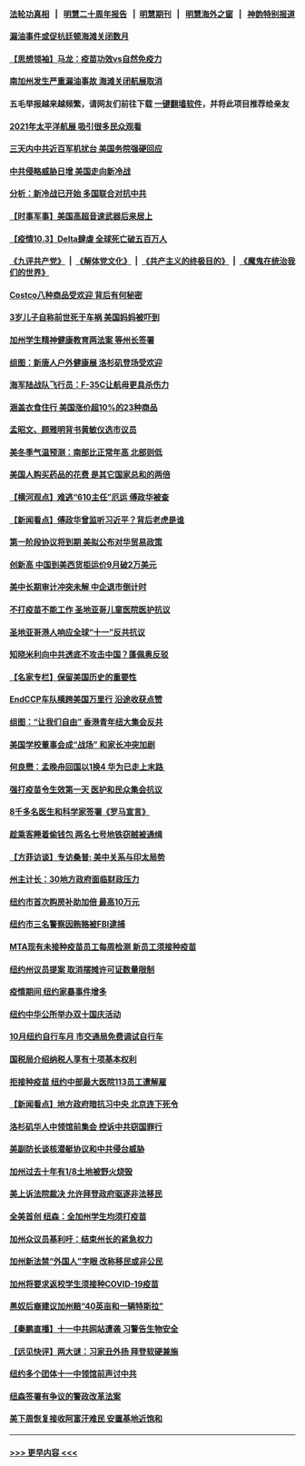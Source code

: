 #### [法轮功真相](https://github.com/gfw-breaker/truth/blob/master/README.md?t=0) &nbsp;&nbsp;|&nbsp;&nbsp; [明慧二十周年报告](https://github.com/gfw-breaker/mh-reports/blob/master/README.md?t=0) &nbsp;&nbsp;|&nbsp;&nbsp;[明慧期刊](https://github.com/gfw-breaker/mh-qikan) &nbsp;&nbsp;|&nbsp;&nbsp; [明慧海外之窗](https://github.com/gfw-breaker/mh-news/blob/master/README.md?t=0) &nbsp;&nbsp;|&nbsp;&nbsp; [神韵特别报道](https://github.com/gfw-breaker/mh-news/blob/master/shenyun.md?t=0)
#### [漏油事件或促杭廷顿海滩关闭数月](../pages/nsc412/n13279217.md?t=10041050) 
#### [【思想领袖】马龙：疫苗功效vs自然免疫力](../pages/nsc412/n13250544.md?t=10041050) 
#### [南加州发生严重漏油事故 海滩关闭航展取消](../pages/nsc412/n13278810.md?t=10041050) 
#### 五毛举报越来越频繁，请网友们前往下载 [一键翻墙软件](https://github.com/gfw-breaker/ssr-accounts)，并将此项目推荐给亲友
#### [2021年太平洋航展 吸引很多民众观看](../pages/nsc412/n13278867.md?t=10041050) 
#### [三天内中共近百军机扰台 美国务院强硬回应](../pages/nsc412/n13278551.md?t=10041050) 
#### [中共侵略威胁日增 美国走向新冷战](../pages/nsc412/n13278618.md?t=10041050) 
#### [分析：新冷战已开始 多国联合对抗中共](../pages/nsc412/n13278637.md?t=10041050) 
#### [【时事军事】美国高超音速武器后来居上](../pages/nsc412/n13274942.md?t=10041050) 
#### [【疫情10.3】Delta肆虐 全球死亡破五百万人](../pages/nsc412/n13278027.md?t=10041050) 
#### [《九评共产党》](https://github.com/begood0513/9ping.md/blob/master/README.md) &nbsp;|&nbsp; [《解体党文化》](../../../../jtdwh.md/blob/master/README.md)  &nbsp;|&nbsp; [《共产主义的终极目的》](../../../../gczydzjmd.md/blob/master/README.md) &nbsp;|&nbsp; [《魔鬼在统治我们的世界》](../../../../mgztzwmdsj.md/blob/master/README.md) 
#### [Costco八种商品受欢迎 背后有何秘密](../pages/nsc412/n13273127.md?t=10041050) 
#### [3岁儿子自称前世死于车祸 美国妈妈被吓到](../pages/nsc412/n13277822.md?t=10041050) 
#### [加州学生精神健康教育两法案 等州长签署](../pages/nsc412/n13277889.md?t=10041050) 
#### [组图：新唐人户外健康展 洛杉矶登场受欢迎](../pages/nsc412/n13277733.md?t=10041050) 
#### [海军陆战队飞行员：F-35C让航母更具杀伤力](../pages/nsc412/n13269697.md?t=10041050) 
#### [涵盖衣食住行 美国涨价超10%的23种商品](../pages/nsc412/n13262659.md?t=10041050) 
#### [孟昭文、顾雅明背书黄敏仪选市议员](../pages/nsc412/n13277234.md?t=10041050) 
#### [美冬季气温预测：南部比正常年高 北部则低](../pages/nsc412/n13277309.md?t=10041050) 
#### [美国人购买药品的花费 是其它国家总和的两倍](../pages/nsc412/n13277270.md?t=10041050) 
#### [【横河观点】难逃“610主任”厄运 傅政华被查](../pages/nsc412/n13277228.md?t=10041050) 
#### [【新闻看点】傅政华曾监听习近平？背后老虎是谁](../pages/nsc412/n13277224.md?t=10041050) 
#### [第一阶段协议将到期 美拟公布对华贸易政策](../pages/nsc412/n13277152.md?t=10041050) 
#### [创新高 中国到美西货柜运价9月破2万美元](../pages/nsc412/n13277067.md?t=10041050) 
#### [美中长期审计冲突未解 中企退市倒计时](../pages/nsc412/n13277091.md?t=10041050) 
#### [不打疫苗不能工作  圣地亚哥儿童医院医护抗议](../pages/nsc412/n13276100.md?t=10041050) 
#### [圣地亚哥港人响应全球“十一”反共抗议](../pages/nsc412/n13277053.md?t=10041050) 
#### [知晓米利向中共透底不攻击中国？蓬佩奥反驳](../pages/nsc412/n13276828.md?t=10041050) 
#### [【名家专栏】保留美国历史的重要性](../pages/nsc412/n13276548.md?t=10041050) 
#### [EndCCP车队横跨美国万里行 沿途收获点赞](../pages/nsc412/n13275749.md?t=10041050) 
#### [组图：“让我们自由” 香港青年纽大集会反共](../pages/nsc412/n13275712.md?t=10041050) 
#### [美国学校董事会成“战场” 和家长冲突加剧](../pages/nsc412/n13275730.md?t=10041050) 
#### [何良懋：孟晚舟回国以1换4 华为已走上末路 ](../pages/nsc412/n13276045.md?t=10041050) 
#### [强打疫苗令生效第一天 医护和民众集会抗议](../pages/nsc412/n13275967.md?t=10041050) 
#### [8千多名医生和科学家签署《罗马宣言》](../pages/nsc412/n13275941.md?t=10041050) 
#### [趁乘客睡着偷钱包 两名七号地铁窃贼被通缉](../pages/nsc412/n13275742.md?t=10041050) 
#### [【方菲访谈】专访桑普: 美中关系与印太局势](../pages/nsc412/n13275473.md?t=10041050) 
#### [州主计长：30地方政府面临财政压力](../pages/nsc412/n13275724.md?t=10041050) 
#### [纽约市首次购房补助加倍 最高10万元](../pages/nsc412/n13275727.md?t=10041050) 
#### [纽约市三名警察因贿赂被FBI逮捕](../pages/nsc412/n13275733.md?t=10041050) 
#### [MTA现有未接种疫苗员工每周检测 新员工须接种疫苗](../pages/nsc412/n13275759.md?t=10041050) 
#### [纽约州议员提案 取消摆摊许可证数量限制](../pages/nsc412/n13275745.md?t=10041050) 
#### [疫情期间 纽约家暴事件增多](../pages/nsc412/n13275737.md?t=10041050) 
#### [纽约中华公所举办双十国庆活动](../pages/nsc412/n13275762.md?t=10041050) 
#### [10月纽约自行车月 市交通局免费调试自行车](../pages/nsc412/n13275765.md?t=10041050) 
#### [国税局介绍纳税人享有十项基本权利](../pages/nsc412/n13275770.md?t=10041050) 
#### [拒接种疫苗 纽约中部最大医院113员工遭解雇](../pages/nsc412/n13275486.md?t=10041050) 
#### [【新闻看点】地方政府暗抗习中央 北京连下死令](../pages/nsc412/n13275224.md?t=10041050) 
#### [洛杉矶华人中领馆前集会 控诉中共窃国罪行](../pages/nsc412/n13275586.md?t=10041050) 
#### [美副防长谈核潜艇协议和中共侵台威胁](../pages/nsc412/n13275534.md?t=10041050) 
#### [加州过去十年有1/8土地被野火烧毁](../pages/nsc412/n13275341.md?t=10041050) 
#### [美上诉法院裁决 允许拜登政府驱逐非法移民](../pages/nsc412/n13275247.md?t=10041050) 
#### [全美首创 纽森：全加州学生均须打疫苗](../pages/nsc412/n13275543.md?t=10041050) 
#### [加州众议员基利吁：结束州长的紧急权力](../pages/nsc412/n13275525.md?t=10041050) 
#### [加州新法禁“外国人”字眼 改称移民或非公民](../pages/nsc412/n13275450.md?t=10041050) 
#### [加州将要求返校学生须接种COVID-19疫苗](../pages/nsc412/n13275133.md?t=10041050) 
#### [黑奴后裔建议加州赔“40英亩和一辆特斯拉”](../pages/nsc412/n13275416.md?t=10041050) 
#### [【秦鹏直播】十一中共网站遭袭 习警告生物安全](../pages/nsc412/n13275261.md?t=10041050) 
#### [【远见快评】两大谜：习家丑外扬 拜登软硬兼施](../pages/nsc412/n13275249.md?t=10041050) 
#### [纽约多个团体十一中领馆前声讨中共](../pages/nsc412/n13275191.md?t=10041050) 
#### [纽森签署有争议的警政改革法案](../pages/nsc412/n13275234.md?t=10041050) 
#### [美下周恢复接收阿富汗难民 安置基地近饱和](../pages/nsc412/n13274973.md?t=10041050) 

----
#### [ >>> 更早内容 <<< ](../indexes/nsc412-earlier.md)
